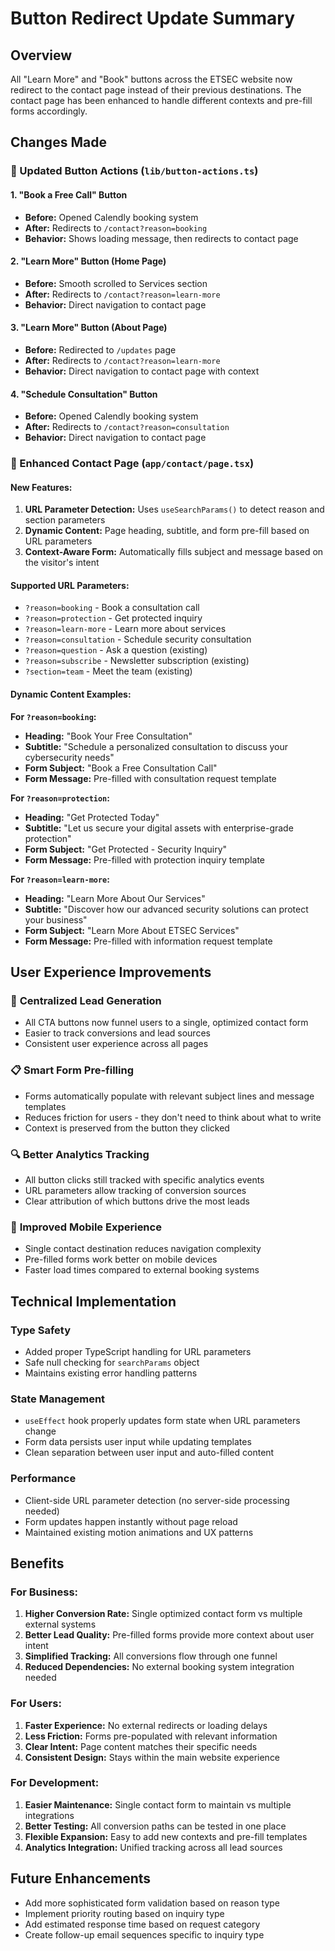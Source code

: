 # Button Redirect Update Summary

## Overview

All "Learn More" and "Book" buttons across the ETSEC website now redirect to the contact page instead of their previous destinations. The contact page has been enhanced to handle different contexts and pre-fill forms accordingly.

## Changes Made

### 🔄 Updated Button Actions (`lib/button-actions.ts`)

#### 1. **"Book a Free Call" Button**

- **Before:** Opened Calendly booking system
- **After:** Redirects to `/contact?reason=booking`
- **Behavior:** Shows loading message, then redirects to contact page

#### 2. **"Learn More" Button (Home Page)**

- **Before:** Smooth scrolled to Services section
- **After:** Redirects to `/contact?reason=learn-more`
- **Behavior:** Direct navigation to contact page

#### 3. **"Learn More" Button (About Page)**

- **Before:** Redirected to `/updates` page
- **After:** Redirects to `/contact?reason=learn-more`
- **Behavior:** Direct navigation to contact page with context

#### 4. **"Schedule Consultation" Button**

- **Before:** Opened Calendly booking system
- **After:** Redirects to `/contact?reason=consultation`
- **Behavior:** Direct navigation to contact page

### 📝 Enhanced Contact Page (`app/contact/page.tsx`)

#### New Features:

1. **URL Parameter Detection:** Uses `useSearchParams()` to detect reason and section parameters
2. **Dynamic Content:** Page heading, subtitle, and form pre-fill based on URL parameters
3. **Context-Aware Form:** Automatically fills subject and message based on the visitor's intent

#### Supported URL Parameters:

- `?reason=booking` - Book a consultation call
- `?reason=protection` - Get protected inquiry
- `?reason=learn-more` - Learn more about services
- `?reason=consultation` - Schedule security consultation
- `?reason=question` - Ask a question (existing)
- `?reason=subscribe` - Newsletter subscription (existing)
- `?section=team` - Meet the team (existing)

#### Dynamic Content Examples:

**For `?reason=booking`:**

- **Heading:** "Book Your Free Consultation"
- **Subtitle:** "Schedule a personalized consultation to discuss your cybersecurity needs"
- **Form Subject:** "Book a Free Consultation Call"
- **Form Message:** Pre-filled with consultation request template

**For `?reason=protection`:**

- **Heading:** "Get Protected Today"
- **Subtitle:** "Let us secure your digital assets with enterprise-grade protection"
- **Form Subject:** "Get Protected - Security Inquiry"
- **Form Message:** Pre-filled with protection inquiry template

**For `?reason=learn-more`:**

- **Heading:** "Learn More About Our Services"
- **Subtitle:** "Discover how our advanced security solutions can protect your business"
- **Form Subject:** "Learn More About ETSEC Services"
- **Form Message:** Pre-filled with information request template

## User Experience Improvements

### 🎯 **Centralized Lead Generation**

- All CTA buttons now funnel users to a single, optimized contact form
- Easier to track conversions and lead sources
- Consistent user experience across all pages

### 📋 **Smart Form Pre-filling**

- Forms automatically populate with relevant subject lines and message templates
- Reduces friction for users - they don't need to think about what to write
- Context is preserved from the button they clicked

### 🔍 **Better Analytics Tracking**

- All button clicks still tracked with specific analytics events
- URL parameters allow tracking of conversion sources
- Clear attribution of which buttons drive the most leads

### 📱 **Improved Mobile Experience**

- Single contact destination reduces navigation complexity
- Pre-filled forms work better on mobile devices
- Faster load times compared to external booking systems

## Technical Implementation

### Type Safety

- Added proper TypeScript handling for URL parameters
- Safe null checking for `searchParams` object
- Maintains existing error handling patterns

### State Management

- `useEffect` hook properly updates form state when URL parameters change
- Form data persists user input while updating templates
- Clean separation between user input and auto-filled content

### Performance

- Client-side URL parameter detection (no server-side processing needed)
- Form updates happen instantly without page reload
- Maintained existing motion animations and UX patterns

## Benefits

### For Business:

1. **Higher Conversion Rate:** Single optimized contact form vs multiple external systems
2. **Better Lead Quality:** Pre-filled forms provide more context about user intent
3. **Simplified Tracking:** All conversions flow through one funnel
4. **Reduced Dependencies:** No external booking system integration needed

### For Users:

1. **Faster Experience:** No external redirects or loading delays
2. **Less Friction:** Forms pre-populated with relevant information
3. **Clear Intent:** Page content matches their specific needs
4. **Consistent Design:** Stays within the main website experience

### For Development:

1. **Easier Maintenance:** Single contact form to maintain vs multiple integrations
2. **Better Testing:** All conversion paths can be tested in one place
3. **Flexible Expansion:** Easy to add new contexts and pre-fill templates
4. **Analytics Integration:** Unified tracking across all lead sources

## Future Enhancements

- Add more sophisticated form validation based on reason type
- Implement priority routing based on inquiry type
- Add estimated response time based on request category
- Create follow-up email sequences specific to inquiry type

